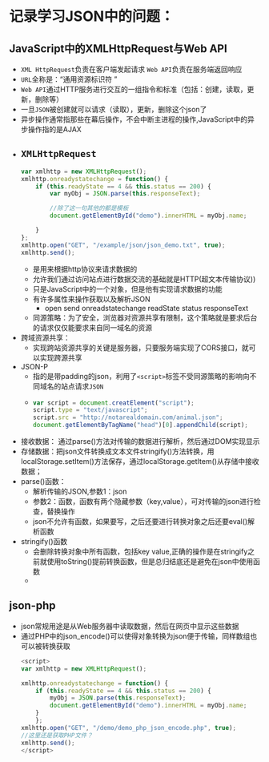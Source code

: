 # 记录学习JSON中的问题：
## JavaScript中的XMLHttpRequest与Web API
- `XML HttpRequest`负责在客户端发起请求 `Web API`负责在服务端返回响应
- `URL`全称是：“通用资源标识符 ”
- `Web API`通过HTTP服务进行交互的一组指令和标准（包括：创建，读取，更新，删除等）
- 一旦`JSON`被创建就可以请求（读取），更新，删除这个json了
- 异步操作通常指那些在幕后操作，不会中断主进程的操作,JavaScript中的异步操作指的是AJAX  
- `XMLHttpRequest`
    - 
    ```javascript
    var xmlhttp = new XMLHttpRequest();
    xmlhttp.onreadystatechange = function() {
        if (this.readyState == 4 && this.status == 200) {
            var myObj = JSON.parse(this.responseText);

            //除了这一句其他的都是模板
            document.getElementById("demo").innerHTML = myObj.name;

        }
    };
    xmlhttp.open("GET", "/example/json/json_demo.txt", true);
    xmlhttp.send();
    ```
    - 是用来根据http协议来请求数据的
    - 允许我们通过访问站点进行数据交流的基础就是HTTP(超文本传输协议))
    - 只是JavaScript中的一个对象，但是他有实现请求数据的功能
    - 有许多属性来操作获取以及解析JSON
        - open send onreadstatechange readState status responseText
    - 同源策略：为了安全，浏览器对资源共享有限制，这个策略就是要求后台的请求仅仅能要求来自同一域名的资源
- 跨域资源共享：
    - 实现跨站资源共享的关键是服务器，只要服务端实现了CORS接口，就可以实现跨源共享
- JSON-P
    - 指的是带padding的json，利用了`<script>`标签不受同源策略的影响向不同域名的站点请求`JSON`
    - 
        ```javascript
        var script = document.creatElement("script");
        script.type = "text/javascript";
        script.src = "http://notarealdomain.com/animal.json";
        document.getElementByTagName("head")[0].appendChild(script);
        ```
- 接收数据： 通过parse()方法对传输的数据进行解析，然后通过DOM实现显示
- 存储数据：把json文件转换成文本文件stringify()方法转换，用localStorage.setItem()方法保存，通过localStorage.getItem()从存储中接收数据；
- parse()函数：
    - 解析传输的JSON,参数1：json
    - 参数2：函数，函数有两个隐藏参数（key,value），可对传输的json进行检查，替换操作
    - json不允许有函数，如果要写，之后还要进行转换对象之后还要eval()解析函数
- stringify()函数
     - 会删除转换对象中所有函数，包括key value,正确的操作是在stringify之前就使用toString()提前转换函数，但是总归结底还是避免在json中使用函数
     - 
## json-php
- json常规用途是从Web服务器中读取数据，然后在网页中显示这些数据
- 通过PHP中的json_encode()可以使得对象转换为json便于传输，同样数组也可以被转换获取
    ```javascript
    <script>
    var xmlhttp = new XMLHttpRequest();

    xmlhttp.onreadystatechange = function() {
        if (this.readyState == 4 && this.status == 200) {
            myObj = JSON.parse(this.responseText);
            document.getElementById("demo").innerHTML = myObj.name;
        }
        };
    xmlhttp.open("GET", "/demo/demo_php_json_encode.php", true);
    //这里还是获取PHP文件？
    xmlhttp.send();
    </script>
    ```

